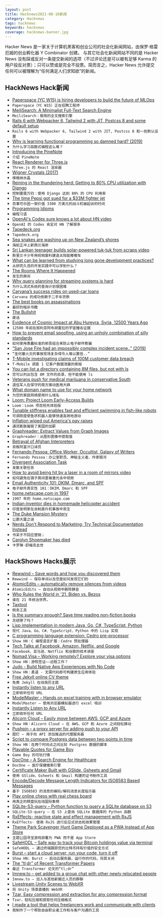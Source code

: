 ```yaml
---
layout: post
title: Hacknews2021-08-16新闻
category: Hacknews
tags: hacknews
keywords: hacknews
coverage: hacknews-banner.jpg
---
```


Hacker News 是一家关于计算机黑客和创业公司的社会化新闻网站，由保罗·格雷厄姆的创业孵化器 Y Combinator 创建。
与其它社会化新闻网站不同的是 Hacker News 没有踩或反对一条提交新闻的选项（不过评论还是可以被有足够 Karma 的用户投反对票）；只可以赞或是完全不投票。简而言之，Hacker News 允许提交任何可以被理解为“任何满足人们求知欲”的新闻。

## HackNews Hack新闻


- [Paperspace (YC W15) is hiring developers to build the future of MLOps](https://www.paperspace.com/careers)
- `Paperspace（YC W15）正在招聘工程师`
- [MeiliSearch: A Minimalist Full-Text Search Engine](https://tech.marksblogg.com/meilisearch-full-text-search.html)
- `MeiliSearch：极简的全文搜索引擎`
- [Rails 6 with Webpacker 6, Tailwind 2 with JIT, Postcss 8 and some default setup](https://nauman.medium.com/my-rails-project-default-setup-a577677703d2)
- `Rails 6 with Webpacker 6, Tailwind 2 with JIT, Postcss 8 和一些默认设置`
- [Why is learning functional programming so damned hard? (2019)](https://cscalfani.medium.com/why-is-learning-functional-programming-so-damned-hard-bfd00202a7d1)
- `为什么学习函数式编程这么难？ `
- [Introducing the PineNote](https://www.pine64.org/2021/08/15/introducing-the-pinenote/)
- `介绍 PineNote`
- [React Renderer for Three.js](https://github.com/pmndrs/react-three-fiber)
- `Three.js 的 React 渲染器`
- [Wigner Crystals (2017)](https://johncarlosbaez.wordpress.com/2017/12/07/wigner-crystals/)
- `维格纳水晶`
- [Reining in the thundering herd: Getting to 80% CPU utilization with Django](https://blog.clubhouse.com/reining-in-the-thundering-herd-with-django-and-gunicorn/)
- `控制雷霆万钧：使用 Django 达到 80% 的 CPU 利用率`
- [The time Pepsi got sued for a $33M fighter jet](https://thehustle.co/leonard-v-pepsi-harrier-jet-lawsuit)
- `百事可乐因一架价值 3300 万美元的战斗机被起诉的时间`
- [Programming Idioms](https://programming-idioms.org/)
- `编程习语`
- [OpenAI's Codex sure knows a lot about HN video](https://www.youtube.com/watch?v=aneK0TUUAfA)
- `OpenAI 的 Codex 肯定对 HN 了解很多`
- [Tapedeck.org](http://tapedeck.org/)
- `Tapedeck.org`
- [Sea snakes are washing up on New Zealand’s shores](https://www.theguardian.com/world/2021/aug/14/case-of-the-mystery-sea-snakes-why-are-reptiles-washing-up-on-new-zealands-shores)
- `海蛇正冲上新西兰海岸`
- [Sri Lankan teenager builds solar-powered tuk-tuk from scraps video](https://www.bbc.co.uk/news/av/world-asia-58192468)
- `斯里兰卡少年用视频废料建造太阳能嘟嘟车`
- [What can be learned from studying long gone development practices?](https://shape-of-code.coding-guidelines.com/2021/08/01/what-can-be-learned-from-studying-long-gone-development-practices/)
- `从研究久违的开发实践中可以学到什么？`
- [The Rooms Where It Happened](https://www.wilsonquarterly.com/quarterly/conflict-resolution/the-rooms-where-it-happened/)
- `发生的房间`
- [Why query planning for streaming systems is hard](https://scattered-thoughts.net/writing/why-query-planning-for-streaming-systems-is-hard)
- `为什么流式系统的查询计划很困难`
- [Carvana’s success rides on used-car loans](https://www.wsj.com/articles/carvanas-success-rides-on-used-car-loans-11629019801)
- `Carvana 的成功依赖于二手车贷款`
- [The best books on assassinations](https://fivebooks.com/best-books/assassination-michael-burleigh/)
- `最好的暗杀书籍`
- [The Bullshit](https://walterkirn.substack.com/p/the-bullshit)
- `废话`
- [Evidence of Cosmic Impact at Abu Hureyra, Syria, 12500 Years Ago](https://www.nature.com/articles/s41598-020-60867-w)
- `12500 年前在叙利亚阿布胡雷拉的宇宙撞击证据`
- [How to prevent email spoofing, using an unholy combination of silly standards](https://simonandrews.ca/articles/how-to-set-up-spf-dkim-dmarc)
- `如何使用愚蠢标准的邪恶组合来防止电子邮件欺骗`
- [“San Jose Fire had an impossibly complex incident scene..” (2019)](https://www.facebook.com/groups/firebuffing/posts/715890382181744/)
- `“圣何塞火灾的事故现场复杂得令人难以置信..”`
- [T-Mobile investigating claims of 100M customer data breach](https://www.reuters.com/article/t-mobile-us-data/update-1-t-mobile-investigating-claims-of-customer-data-breach-idUSL1N2PM0K7)
- `T-Mobile 调查 1 亿客户数据泄露的索赔`
- [You can list a directory containing 8M files, but not with ls](http://be-n.com/spw/you-can-list-a-million-files-in-a-directory-but-not-with-ls.html)
- `您可以列出包含 8M 文件的目录，但不能使用 ls`
- [Veterans push for medical marijuana in conservative South](https://www.stripes.com/veterans/2021-08-15/veterans-push-medical-marijuana-us-south-2563514.html)
- `退伍军人在保守的南方推动医用大麻`
- [What domain name to use for your home network](https://www.ctrl.blog/entry/homenet-domain-name.html)
- `为您的家庭网络使用什么域名`
- [Loom: Project Loom Early-Access Builds](https://jdk.java.net/loom/)
- `Loom：Loom 项目抢先体验版`
- [Tunable stiffness enables fast and efficient swimming in fish-like robots](https://robotics.sciencemag.org/content/6/57/eabe4088)
- `可调刚度使鱼状机器人能够快速高效地游动`
- [Inflation wiped out America's pay raises](https://edition.cnn.com/2021/08/10/business/raises-inflation-wages/index.html)
- `通货膨胀摧毁了美国的加薪`
- [Graphreader: Extract Values from Graph Images](http://www.graphreader.com/)
- `Graphreader：从图形图像中提取值`
- [Betrayal of Afghan Interpreters](https://www.theatlantic.com/ideas/archive/2021/08/bidens-betrayal-of-afghans-will-live-in-infamy/619764/)
- `背叛阿富汗口译员`
- [Fernando Pessoa: Office Worker, Occultist, Galaxy of Writers](https://www.nytimes.com/2021/07/13/books/review/fernando-pessoa-biography-richard-zenith.html)
- `Fernando Pessoa：办公室职员、神秘主义者、作家银河`
- [Divergent Association Task](https://www.datcreativity.com/)
- `发散关联任务`
- [How to avoid being hit by a laser in a room of mirrors video](https://www.youtube.com/watch?v=kDZzyi-EaLQ)
- `如何避免在镜子房间里被激光击中视频`
- [Email Authenticity 101: DKIM, Dmarc, and SPF](https://www.alexblackie.com/articles/email-authenticity-dkim-spf-dmarc/)
- `电子邮件真实性 101：DKIM、Dmarc 和 SPF`
- [home.netscape.com in 1997](https://web.archive.org/web/19970220012313/http://home.netscape.com:80/)
- `1997 年的 home.netscape.com`
- [Indian inventor dies in homemade helicopter accident](https://www.thenationalnews.com/world/asia/2021/08/12/indian-inventor-dies-in-homemade-helicopter-accident/)
- `印度发明家在自制直升机事故中丧生`
- [The Duke Mansion Mystery](https://heatinghelp.com/dead-men-tales/the-duke-mansion-mystery/)
- `公爵大厦之谜`
- [Nerds Don't Respond to Marketing; Try Technical Documentation Instead](https://hackernoon.com/nerds-dont-respond-to-marketing-try-technical-documentation-instead)
- `书呆子不回应营销；`
- [Carolyn Shoemaker has died](https://en.wikipedia.org/wiki/Carolyn_S._Shoemaker)
- `卡罗琳·舒梅克去世`


## HackShows Hacks展示

- [ Rewwind – Save words and how you discovered them](https://rewwind.co)
- `Rewwind – 保存单词以及您是如何发现它们的`
- [ AtomicEdits – automatically remove silences from videos](https://github.com/SuboptimalEng/AtomicEdits)
- `AtomicEdits – 自动从视频中删除静音`
- [ Who Rules the World in '21. Biden vs. Bezos](https://www.smallgiants.agency/who-rules-the-world)
- `谁在 21 年统治世界。`
- [ Taxtool](https://github.com/TimDaub/taxtool)
- `税务工具`
- [ Is the summary enough? Save time reading non-fiction books](https://is-the-summary-enough.herokuapp.com/)
- `总结够了吗？`
- [ Lisp implementation in modern Java, Go, C#, TypeScript, Python](https://github.com/eatonphil/lisp-rosetta-stone)
- `现代 Java、Go、C#、TypeScript、Python 中的 Lisp 实现`
- [ C programming language extension: Cedro pre-processor](https://sentido-labs.com/en/library/cedro/202106171400/)
- `Show HN：C 编程语言扩展：Cedro 预处理器`
- [ Tech Talks at Facebook, Amazon, Netflix, and Google](item?id=28165578)
- `Facebook、亚马逊、Netflix 和谷歌的技术讲座`
- [ Nomad Visa – Working remotely? Explore your visa options](https://nomadvisa.io/)
- `Show HN：游牧签证——远程工作？`
- [ Judo - Build Native App Experiences with No Code](https://www.judo.app/)
- `Show HN：柔道 - 无需代码即可构建原生应用体验`
- [ Free Jekyll online CV theme](https://github.com/Stavrospanakakis/jekyll-cv)
- `免费 Jekyll 在线简历主题`
- [ Instantly listen to any URL](https://per.quest/)
- `立即收听任何 URL`
- [ ModelMaster – Hands on excel training with in browser emulator](https://modelmaster.io/lessons?filters=General%20Excel)
- `ModelMaster – 使用浏览器模拟器进行 excel 培训`
- [ Instantly Listen to Any URL](https://per.quest)
- `立即收听任何 URL`
- [ Alicorn Cloud – Easily move between AWS, GCP and Azure](https://alicorncloud.io/)
- `Show HN：Alicorn Cloud – 在 AWS、GCP 和 Azure 之间轻松移动`
- [ Pushpin – a proxy server for adding push to your API](https://github.com/fanout/pushpin)
- `图钉 – 用于向 API 添加推送的代理服务器`
- [ Script to compare Postgres data between two points in time](item?id=28175845)
- `Show HN：在两个时间点之间比较 Postgres 数据的脚本`
- [ Playable Quotes for Game Boy](https://tenmile.quote.games/)
- `Game Boy 的可玩行情`
- [ DocOne – A Search Engine for Healthcare](item?id=28177885)
- `DocOne – 医疗保健搜索引擎`
- [ Certificate Maker Built with GSlide, Gsheets and Gmail](https://www.certifysimple.app)
- `使用 GSlide、Gsheets 和 Gmail 构建的证书制作工具`
- [ Encode/Decode Message Length Indicators for ISO8583 Based Messages](https://github.com/americanexpress/simplemli)
- `基于 ISO8583 的消息的编码/解码消息长度指示器`
- [ Play online chess with real chess board](https://github.com/karayaman/Play-online-chess-with-real-chess-board/blob/main/README.md)
- `用真正的棋盘玩在线国际象棋`
- [ SQLite-S3-query – Python function to query a SQLite database on S3](https://github.com/michalc/sqlite-s3-query)
- `SQLite-S3-query – 在 S3 上查询 SQLite 数据库的 Python 函数`
- [ RxEffects- reactive state and effect management with RxJS](https://github.com/mnasyrov/rx-effects)
- `RxEffects- 使用 RxJS 进行反应式状态和效果管理`
- [ Theme Park Scavenger Hunt Game Deployed as a PWA Instead of App Store](https://white-meadow-011ecd910.azurestaticapps.net/new-game)
- `主题公园寻宝游戏部署为 PWA 而不是 App Store`
- [ SafeHODL – Safe way to track your Bitcoin holdings value via terminal](https://github.com/alfonmga/safehodl)
- `SafeHODL – 通过终端跟踪您的比特币持有价值的安全方式`
- [ Burst – start a cloud server, run your code, turn it off](https://burstable.ai)
- `Show HN: Burst – 启动云服务器，运行你的代码，将其关闭`
- [ The “tl;dr” of Recent Transformer Papers](https://github.com/will-thompson-k/tldr-transformers)
- `最近 Transformer 论文的“tl;dr”`
- [ Imnew.to – get added to a group chat with other newly relocated people](https://imnew.to)
- `Imnew.to – 加入与其他新搬迁人员的群聊`
- [ Livestream Unity Scenes to WebXR](https://unitystreamer.com/)
- `将 Unity 场景直播到 WebXR`
- [ Tzar, Easy compression and extraction for any compression format](https://github.com/DanielVZ96/tzar)
- `Tzar，轻松压缩和提取任何压缩格式`
- [ I made a tool that helps freelancers work and communicate with clients](https://swair.app)
- `我制作了一个帮助自由职业者工作和与客户沟通的工具`


